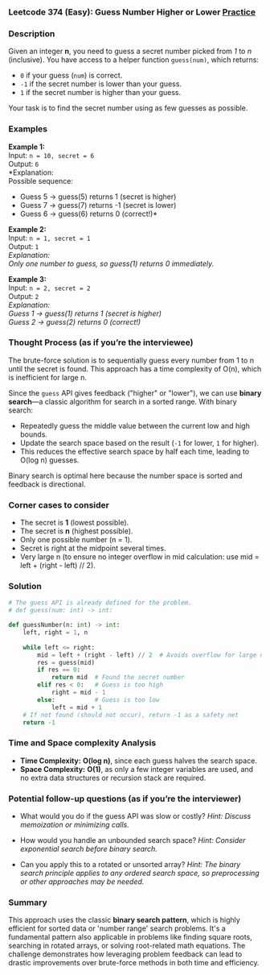 ### Leetcode 374 (Easy): Guess Number Higher or Lower [Practice](https://leetcode.com/problems/guess-number-higher-or-lower)

### Description  
Given an integer **n**, you need to guess a secret number picked from *1* to *n* (inclusive). You have access to a helper function `guess(num)`, which returns:
- `0` if your guess (`num`) is correct.
- `-1` if the secret number is lower than your guess.
- `1` if the secret number is higher than your guess.

Your task is to find the secret number using as few guesses as possible.

### Examples  

**Example 1:**  
Input: `n = 10, secret = 6`  
Output: `6`  
*Explanation:  
Possible sequence:  
- Guess 5 → guess(5) returns 1 (secret is higher)  
- Guess 7 → guess(7) returns -1 (secret is lower)  
- Guess 6 → guess(6) returns 0 (correct!)*

**Example 2:**  
Input: `n = 1, secret = 1`  
Output: `1`  
*Explanation:  
Only one number to guess, so guess(1) returns 0 immediately.*

**Example 3:**  
Input: `n = 2, secret = 2`  
Output: `2`  
*Explanation:  
Guess 1 → guess(1) returns 1 (secret is higher)  
Guess 2 → guess(2) returns 0 (correct!)*

### Thought Process (as if you’re the interviewee)  

The brute-force solution is to sequentially guess every number from 1 to n until the secret is found. This approach has a time complexity of O(n), which is inefficient for large n.

Since the `guess` API gives feedback ("higher" or "lower"), we can use **binary search**—a classic algorithm for search in a sorted range. With binary search:
- Repeatedly guess the middle value between the current low and high bounds.
- Update the search space based on the result (`-1` for lower, `1` for higher).
- This reduces the effective search space by half each time, leading to O(log n) guesses.

Binary search is optimal here because the number space is sorted and feedback is directional.

### Corner cases to consider  
- The secret is **1** (lowest possible).
- The secret is **n** (highest possible).
- Only one possible number (n = 1).
- Secret is right at the midpoint several times.
- Very large n (to ensure no integer overflow in mid calculation: use mid = left + (right - left) // 2).

### Solution

```python
# The guess API is already defined for the problem.
# def guess(num: int) -> int:

def guessNumber(n: int) -> int:
    left, right = 1, n
    
    while left <= right:
        mid = left + (right - left) // 2  # Avoids overflow for large n
        res = guess(mid)
        if res == 0:
            return mid  # Found the secret number
        elif res < 0:   # Guess is too high
            right = mid - 1
        else:           # Guess is too low
            left = mid + 1
    # If not found (should not occur), return -1 as a safety net
    return -1
```

### Time and Space complexity Analysis  

- **Time Complexity:** **O(log n)**, since each guess halves the search space.
- **Space Complexity:** **O(1)**, as only a few integer variables are used, and no extra data structures or recursion stack are required.

### Potential follow-up questions (as if you’re the interviewer)  

- What would you do if the guess API was slow or costly?
  *Hint: Discuss memoization or minimizing calls.*

- How would you handle an unbounded search space?
  *Hint: Consider exponential search before binary search.*

- Can you apply this to a rotated or unsorted array?
  *Hint: The binary search principle applies to any ordered search space, so preprocessing or other approaches may be needed.*

### Summary
This approach uses the classic **binary search pattern**, which is highly efficient for sorted data or 'number range' search problems. It's a fundamental pattern also applicable in problems like finding square roots, searching in rotated arrays, or solving root-related math equations. The challenge demonstrates how leveraging problem feedback can lead to drastic improvements over brute-force methods in both time and efficiency.
